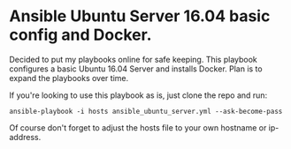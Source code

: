 # Ansible Ubuntu Server 16.04 basic config and Docker.

Decided to put my playbooks online for safe keeping. This playbook configures a basic Ubuntu 16.04 Server and installs Docker.
Plan is to expand the playbooks over time.

If you're looking to use this playbook as is, just clone the repo and run:

```ansible-playbook -i hosts ansible_ubuntu_server.yml --ask-become-pass```

Of course don't forget to adjust the hosts file to your own hostname or ip-address.

